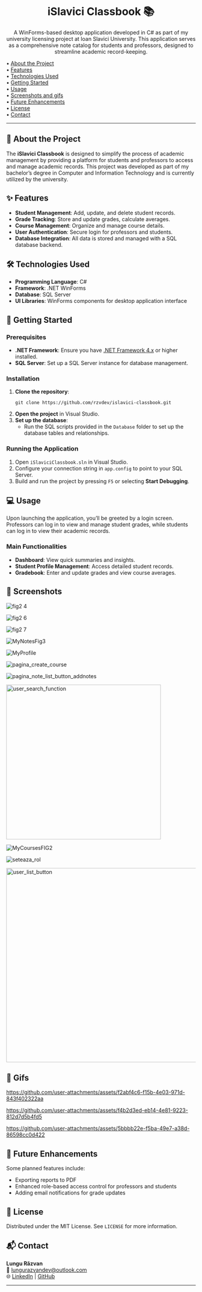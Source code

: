 <h1 align="center">iSlavici Classbook 📚</h1>

<p align="center">
  A WinForms-based desktop application developed in C# as part of my university licensing project at Ioan Slavici University.
  This application serves as a comprehensive note catalog for students and professors, designed to streamline academic record-keeping.
</p>

<p align="left">
   • <a href="#about-the-project">About the Project</a> <br> •
  <a href="#features">Features</a><br> •
  <a href="#technologies-used">Technologies Used</a><br> •
  <a href="#getting-started">Getting Started</a><br> •
  <a href="#usage">Usage</a><Br> •
  <a href="#screenshots">Screenshots and gifs</a><br> •
  <a href="#future-enhancements">Future Enhancements</a><br> •
  <a href="#license">License</a><br> •
  <a href="#contact">Contact</a> <br>
</p>

---

<h2 id="about-the-project">📖 About the Project</h2>

The <b>iSlavici Classbook</b> is designed to simplify the process of academic management by providing a platform for students and professors to access and manage academic records. This project was developed as part of my bachelor’s degree in Computer and Information Technology and is currently utilized by the university.

<h2 id="features">✨ Features</h2>

<ul>
  <li><b>Student Management</b>: Add, update, and delete student records.</li>
  <li><b>Grade Tracking</b>: Store and update grades, calculate averages.</li>
  <li><b>Course Management</b>: Organize and manage course details.</li>
  <li><b>User Authentication</b>: Secure login for professors and students.</li>
  <li><b>Database Integration</b>: All data is stored and managed with a SQL database backend.</li>
</ul>

<h2 id="technologies-used">🛠️ Technologies Used</h2>

<ul>
  <li><b>Programming Language</b>: C#</li>
  <li><b>Framework</b>: .NET WinForms</li>
  <li><b>Database</b>: SQL Server</li>
  <li><b>UI Libraries</b>: WinForms components for desktop application interface</li>
</ul>

<h2 id="getting-started">🚀 Getting Started</h2>

<h3>Prerequisites</h3>

<ul>
  <li><b>.NET Framework</b>: Ensure you have <a href="https://dotnet.microsoft.com/download">.NET Framework 4.x</a> or higher installed.</li>
  <li><b>SQL Server</b>: Set up a SQL Server instance for database management.</li>
</ul>

<h3>Installation</h3>

<ol>
  <li><b>Clone the repository</b>:
    <pre><code>git clone https://github.com/rzvdev/islavici-classbook.git</code></pre>
  </li>
  <li><b>Open the project</b> in Visual Studio.</li>
  <li><b>Set up the database</b>:
    <ul>
      <li>Run the SQL scripts provided in the <code>Database</code> folder to set up the database tables and relationships.</li>
    </ul>
  </li>
</ol>

<h3>Running the Application</h3>

<ol>
  <li>Open <code>iSlaviciClassbook.sln</code> in Visual Studio.</li>
  <li>Configure your connection string in <code>app.config</code> to point to your SQL Server.</li>
  <li>Build and run the project by pressing <code>F5</code> or selecting <b>Start Debugging</b>.</li>
</ol>

<h2 id="usage">💻 Usage</h2>

Upon launching the application, you’ll be greeted by a login screen. Professors can log in to view and manage student grades, while students can log in to view their academic records.

<h3>Main Functionalities</h3>

<ul>
  <li><b>Dashboard</b>: View quick summaries and insights.</li>
  <li><b>Student Profile Management</b>: Access detailed student records.</li>
  <li><b>Gradebook</b>: Enter and update grades and view course averages.</li>
</ul>

<h2 id="screenshots">📸 Screenshots</h2>

![fig2 4](https://github.com/user-attachments/assets/adfbc333-42d3-4284-9cb0-cd0c03becd7f) 

![fig2 6](https://github.com/user-attachments/assets/60aef084-1f3f-4f79-9c14-61fb3c505def) 

![fig2 7](https://github.com/user-attachments/assets/ebcf2e97-4ada-46e5-bac2-9f86bbce45cf)

![MyNotesFig3](https://github.com/user-attachments/assets/828aa208-f054-47f1-aaed-55a1b7bad80b)

![MyProfile](https://github.com/user-attachments/assets/0df667b6-4b76-4a1a-8a3e-f81c42e9c96f)

![pagina_create_course](https://github.com/user-attachments/assets/26f97a5b-ab2b-448f-be9c-7aaa49a3d237)

![pagina_note_list_button_addnotes](https://github.com/user-attachments/assets/490b0408-c1e0-485c-8727-1cccd447c7c3)

<img width="411" alt="user_search_function" src="https://github.com/user-attachments/assets/a4490a23-cc90-45dd-839e-f1faed2264d8">

![MyCoursesFIG2](https://github.com/user-attachments/assets/d358bf4b-cd0b-47c5-b5d0-8b08f095a576)

![seteaza_rol](https://github.com/user-attachments/assets/2d6fa898-3070-41df-aa0a-a05677991611)

<img width="516" alt="user_list_button" src="https://github.com/user-attachments/assets/6cd2cb1f-0d33-4b96-a502-27fb4db696b5">

<h2 id="gifs">📸 Gifs</h2>



https://github.com/user-attachments/assets/f2abf4c6-f15b-4e03-971d-843f402322aa

https://github.com/user-attachments/assets/f4b2d3ed-eb14-4e81-9223-812d7d5b4fd5

https://github.com/user-attachments/assets/5bbbb22e-f5ba-49e7-a38d-86598cc0d422


<h2 id="future-enhancements">🚀 Future Enhancements</h2>

Some planned features include:
<ul>
  <li>Exporting reports to PDF</li>
  <li>Enhanced role-based access control for professors and students</li>
  <li>Adding email notifications for grade updates</li>
</ul>

<h2 id="license">📄 License</h2>

Distributed under the MIT License. See <code>LICENSE</code> for more information.

<h2 id="contact">📬 Contact</h2>

<b>Lungu Răzvan</b>  
📧 <a href="mailto:lungurazvandev@outlook.com">lungurazvandev@outlook.com</a>  
🌐 <a href="https://linkedin.com/in/lungurazvan">LinkedIn</a> | <a href="https://github.com/rzvdev">GitHub</a>

---


